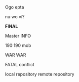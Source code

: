 Ogo epta

nu wo vi?


**FINAL**

Master INFO

190 
190 mob


WAR WAR

FATAL confliсt

local repository
remote repository
